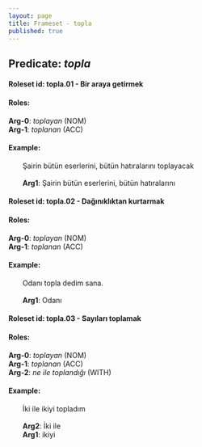 ```yaml
---
layout: page
title: Frameset - topla
published: true
---
```

<h2>Predicate: <i>topla</i></h2>
<h4>Roleset id: topla.01 - Bir araya getirmek<br>
<h4>Roles:</h4>
<b>Arg-0</b>: <i>toplayan</i>  (NOM) <br>
<b>Arg-1</b>: <i>toplanan</i>  (ACC) <br>
<h4>Example:</h4>
&emsp;&emsp;Şairin bütün eserlerini, bütün hatıralarını toplayacak<br><br>
&emsp;&emsp;<b>Arg1</b>:  Şairin bütün eserlerini, bütün hatıralarını<br>

<h4>Roleset id: topla.02 - Dağınıklıktan kurtarmak<br>
<h4>Roles:</h4>
<b>Arg-0</b>: <i>toplayan</i>  (NOM) <br>
<b>Arg-1</b>: <i>toplanan</i>  (ACC) <br>
<h4>Example:</h4>
&emsp;&emsp;Odanı topla dedim sana.<br><br>
&emsp;&emsp;<b>Arg1</b>:  Odanı<br>

<h4>Roleset id: topla.03 - Sayıları toplamak<br>
<h4>Roles:</h4>
<b>Arg-0</b>: <i>toplayan</i>  (NOM) <br>
<b>Arg-1</b>: <i>toplanan</i>  (ACC) <br>
<b>Arg-2</b>: <i>ne ile toplandığı</i>  (WITH) <br>
<h4>Example:</h4>
&emsp;&emsp;İki ile ikiyi topladım<br><br>
&emsp;&emsp;<b>Arg2</b>:  İki ile<br>
&emsp;&emsp;<b>Arg1</b>:  ikiyi<br>

